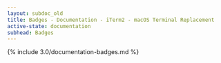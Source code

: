 ```yaml
---
layout: subdoc_old
title: Badges - Documentation - iTerm2 - macOS Terminal Replacement
active-state: documentation
subhead: Badges
---
```

{% include 3.0/documentation-badges.md %}

